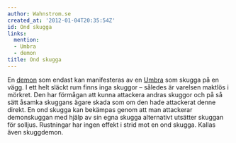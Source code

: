 ```yaml
---
author: Wahnstrom.se
created_at: '2012-01-04T20:35:54Z'
id: Ond skugga
links:
  mention:
  - Umbra
  - demon
title: Ond skugga
---
```


En [demon] som endast kan manifesteras av en [Umbra] som skugga på en vägg. I ett helt släckt rum
finns inga skuggor – således är varelsen maktlös i mörkret. Den har förmågan att kunna attackera
andras skuggor och på så sätt åsamka skuggans ägare skada som om den hade attackerat denne direkt.
En ond skugga kan bekämpas genom att man attackerar demonskuggan med hjälp av sin egna skugga
alternativt utsätter skuggan för solljus. Rustningar har ingen effekt i strid mot en ond skugga.
Kallas även skuggdemon.

  [demon]: demon
  [Umbra]: Umbra